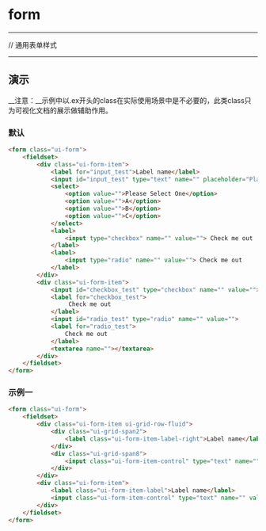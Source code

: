 # form

---

// 通用表单样式

---

## 演示

<link type="text/css" rel="stylesheet" media="screen" href="src/form.css">
<link type="text/css" rel="stylesheet" media="screen" href="src/grid.css">
<link type="text/css" rel="stylesheet" media="screen" href="src/responsive.css">
<link type="text/css" rel="stylesheet" media="screen" href="src/ex.css">

__注意：__示例中以.ex开头的class在实际使用场景中是不必要的，此类class只为可视化文档的展示做辅助作用。

### 默认

````html
<form class="ui-form">
    <fieldset>
        <div class="ui-form-item">
            <label for="input_test">Label name</label>
            <input id="input_test" type="text" name="" placeholder="Placeholder">
            <select>
                <option value="">Please Select One</option>
                <option value="">A</option>
                <option value="">B</option>
                <option value="">C</option>
            </select>
            <label>
                <input type="checkbox" name="" value=""> Check me out
            </label>
            <label>
                <input type="radio" name="" value=""> Check me out
            </label>
        </div>
        <div class="ui-form-item">
            <input id="checkbox_test" type="checkbox" name="" value="">
            <label for="checkbox_test">
                 Check me out
            </label>
            <input id="radio_test" type="radio" name="" value=""> 
            <label for="radio_test">
                Check me out
            </label>
            <textarea name=""></textarea>
        </div>
    </fieldset>
</form>
````

### 示例一

````html
<form class="ui-form">
    <fieldset>
        <div class="ui-form-item ui-grid-row-fluid">
            <div class="ui-grid-span2">
                <label class="ui-form-item-label-right">Label name</label>
            </div>
            <div class="ui-grid-span8">
                <input class="ui-form-item-control" type="text" name="" value="">
            </div>
        </div>
        <div class="ui-form-item">
            <label class="ui-form-item-label">Label name</label>
            <input class="ui-form-item-control" type="text" name="" value="">
        </div>
    </fieldset>
</form>
````
